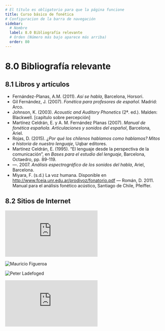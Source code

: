 ```yaml
---
# El título es obligatorio para que la página funcione
title: Curso básico de fonética
# Configuracion de la barra de navegación
sidebar:
  # Nombre
  label: 8.0 Bibliografía relevante
  # Orden (Número más bajo aparece más arriba)
  order: 80
---
```

# 8.0 Bibliografía relevante

## 8.1 Libros y artículos


- Fernández-Planas, A.M. (2011). *Así se habla*, Barcelona, Horsori.
- Gil Fernández, J. (2007). *Fonética para profesores de español*. Madrid: Arco.
- Johnson, K. (2003). *Acoustic and Auditory Phonetics* (2ª. ed.). Malden: Blackwell. [capítulo sobre percepción]
- Martínez Celdrán, E. y A. M. Fernández Planas (2007). *Manual de fonética española. Articulaciones y sonidos del español*, Barcelona, Ariel.
- Rojas, D. (2015). *¿Por qué los chilenos hablamos como hablamos? Mitos e historia de nuestro lenguaje*, Uqbar editores.
- Martínez Celdrán, E. (1995). “El lenguaje desde la perspectiva de la comunicación”, en *Bases para el estudio del lenguaje*, Barcelona, Octaedro, pp. 89-119.
-  —. 2007. *Análisis espectrográfico de los sonidos del habla*, Ariel, Barcelona.
- Miyara, F. (s.d.) La voz humana. Disponible en http://www.fceia.unr.edu.ar/prodivoz/fonatorio.pdf
— Román, D. 2011. Manual para el análisis fonético acústico, Santiago de Chile, Pfeiffer.

## 8.2 Sitios de Internet

![Alexis Irribar](https://paginaspersonales.deusto.es/airibar/Fonetica/Fonetica.html)

![Mauricio Figueroa](http://www.mauriciofigueroa.cl/03_teaching/)

![Peter Ladefoged](https://linguistics.ucla.edu/people/ladefoge/) 

![Joaquim Llisterri](https://joaquimllisterri.cat/phonetics/fon_anal_acus/Analisis_Acustico.html)


